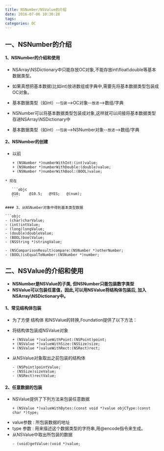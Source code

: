 ```yaml
---
title: NSNumber/NSValue的介绍
date: 2016-07-06 10:30:28
tags:
categories: OC
---
```


## 一、NSNumber的介绍
#### 1、NSNumber的介绍和使用
 * NSArray\NSDictionary中只能存放OC对象,不能存放int\float\double等基本数据类型。

 * 如果真想把基本数据(比如int)放进数组或字典中,需要先将基本数据类型包装成OC对象。
 * 基本数据类型（如int）--`包装`-->OC对象--`放进`-->数组/字典

 * NSNumber可以将基本数据类型包装成对象,这样就可以间接将基本数据类型存进NSArray\NSDictionary中
 * 基本数据类型（如int）--`包装`-->NSNumber对象--`放进`-->数组/字典

#### 2、NSNumber的创建
 * 以前

    ```objc
    + (NSNumber *)numberWithInt:(int)value;
    + (NSNumber *)numberWithDouble:(double)value;
    + (NSNumber *)numberWithBool:(BOOL)value;
 ```
 * 现在
 
	```objc
	@10; 	@10.5; 	 @YES; 	 @(num);
	```
	
#### 3、从NSNumber对象中得到基本类型数据
	
```objc
- (char)charValue;
- (int)intValue;
- (long)longValue;
- (double)doubleValue;
- (BOOL)boolValue;
- (NSString *)stringValue;

- (NSComparisonResult)compare:(NSNumber *)otherNumber;
- (BOOL)isEqualToNumber:(NSNumber *)number;
```

## 二、NSValue的介绍和使用
* **NSNumber是NSValue的子类, 但NSNumber只能包装数字类型**
* **NSValue可以包装任意值，因此,可以用NSValue将结构体包装后, 加入NSArray\NSDictionary中。**

#### 1、常见结构体包装
 * 为了方便 结构体 和NSValue的转换,Foundation提供了以下方法：
 * 将结构体包装成NSValue对象

	 ```objc
	 + (NSValue *)valueWithPoint:(NSPoint)point;
	 + (NSValue *)valueWithSize:(NSSize)size;
	 + (NSValue *)valueWithRect:(NSRect)rect;
	 ```
 * 从NSValue对象取出之前包装的结构体

	 ```objc
	 - (NSPoint)pointValue;
	 - (NSSize)sizeValue;
	 - (NSRect)rectValue;
	 ```

#### 2、任意数据的包装
* NSValue提供了下列方法来包装任意数据
    ```objc	  
	+ (NSValue *)valueWithBytes:(const void *)value objCType:(const char *)type;
	```
 * value参数 : 所包装数据的地址
 * type 参数 : 用来描述这个数据类型的字符串,用@encode指令来生成。
* 从NSValue中取出所包装的数据
	```objc	
    - (void)getValue:(void *)value;
    ```



